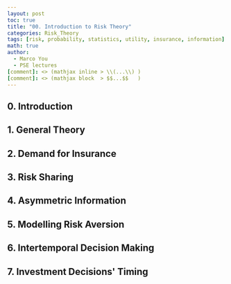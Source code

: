 ```yaml
---
layout: post
toc: true
title: "00. Introduction to Risk Theory"
categories: Risk_Theory
tags: [risk, probability, statistics, utility, insurance, information]
math: true
author:
  - Marco You
  - PSE lectures
[comment]: <> (mathjax inline > \\(...\\) )
[comment]: <> (mathjax block  > $$...$$   )
---
```


## 0. Introduction
## 1. General Theory
## 2. Demand for Insurance
## 3. Risk Sharing
## 4. Asymmetric Information
## 5. Modelling Risk Aversion
## 6. Intertemporal Decision Making
## 7. Investment Decisions' Timing

